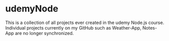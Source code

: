 # udemyNode
This is a collection of all projects ever created in the udemy Node.js course.
Individual projects currently on my GitHub such as Weather-App, Notes-App are no longer synchronized.
